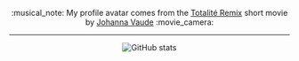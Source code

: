 <!--
**tbouffard/tbouffard** is a ✨ _special_ ✨ repository because its `README.md` (this file) appears on your GitHub profile.

Here are some ideas to get you started:

- 🔭 I’m currently working on ...
- 🌱 I’m currently learning ...
- 👯 I’m looking to collaborate on ...
- 🤔 I’m looking for help with ...
- 💬 Ask me about ...
- 📫 How to reach me: ...
- 😄 Pronouns: ...
- ⚡ Fun fact: ...

### Hi there 👋

-->

<p align="center">
  :musical_note: My profile avatar comes from the <a href="https://www.johanna-vaude.com/totalite-remix/">Totalité Remix</a> short movie by <a href="https://twitter.com/JohannaVaude">Johanna Vaude</a> :movie_camera:
</p>

<hr />

<p align="center">
 <img src="https://github-readme-stats.vercel.app/api?username=tbouffard&show_icons=true&hide=stars" align="center" alt="GitHub stats" />
</p>
<p/>



<!-- &theme=tokyonight  -->
<!--
[![Top Langs](https://github-readme-stats.vercel.app/api/top-langs/?username=tbouffard&layout=compact&langs_count=10)](https://github.com/anuraghazra/github-readme-stats)
-->
